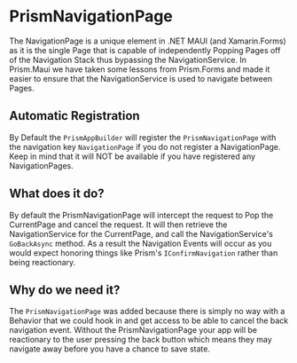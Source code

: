 # PrismNavigationPage

The NavigationPage is a unique element in .NET MAUI (and Xamarin.Forms) as it is the single Page that is capable of independently Popping Pages off of the Navigation Stack thus bypassing the NavigationService. In Prism.Maui we have taken some lessons from Prism.Forms and made it easier to ensure that the NavigationService is used to navigate between Pages.

## Automatic Registration

By Default the `PrismAppBuilder` will register the `PrismNavigationPage` with the navigation key `NavigationPage` if you do not register a NavigationPage. Keep in mind that it will NOT be available if you have registered any NavigationPages.

## What does it do?

By default the PrismNavigationPage will intercept the request to Pop the CurrentPage and cancel the request. It will then retrieve the NavigationService for the CurrentPage, and call the NavigationService's `GoBackAsync` method. As a result the Navigation Events will occur as you would expect honoring things like Prism's `IConfirmNavigation` rather than being reactionary. 

## Why do we need it?

The `PrismNavigationPage` was added because there is simply no way with a Behavior that we could hook in and get access to be able to cancel the back navigation event. Without the PrismNavigationPage your app will be reactionary to the user pressing the back button which means they may navigate away before you have a chance to save state.